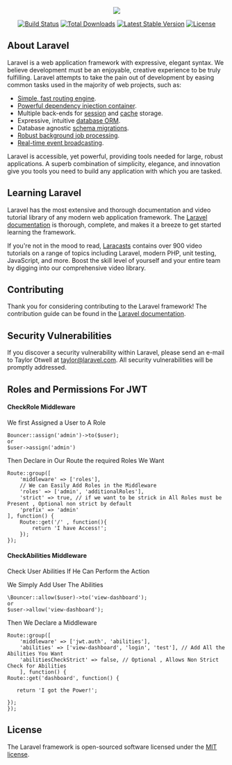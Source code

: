 <p align="center"><img src="https://laravel.com/assets/img/components/logo-laravel.svg"></p>

<p align="center">
<a href="https://travis-ci.org/laravel/framework"><img src="https://travis-ci.org/laravel/framework.svg" alt="Build Status"></a>
<a href="https://packagist.org/packages/laravel/framework"><img src="https://poser.pugx.org/laravel/framework/d/total.svg" alt="Total Downloads"></a>
<a href="https://packagist.org/packages/laravel/framework"><img src="https://poser.pugx.org/laravel/framework/v/stable.svg" alt="Latest Stable Version"></a>
<a href="https://packagist.org/packages/laravel/framework"><img src="https://poser.pugx.org/laravel/framework/license.svg" alt="License"></a>
</p>

## About Laravel

Laravel is a web application framework with expressive, elegant syntax. We believe development must be an enjoyable, creative experience to be truly fulfilling. Laravel attempts to take the pain out of development by easing common tasks used in the majority of web projects, such as:

- [Simple, fast routing engine](https://laravel.com/docs/routing).
- [Powerful dependency injection container](https://laravel.com/docs/container).
- Multiple back-ends for [session](https://laravel.com/docs/session) and [cache](https://laravel.com/docs/cache) storage.
- Expressive, intuitive [database ORM](https://laravel.com/docs/eloquent).
- Database agnostic [schema migrations](https://laravel.com/docs/migrations).
- [Robust background job processing](https://laravel.com/docs/queues).
- [Real-time event broadcasting](https://laravel.com/docs/broadcasting).

Laravel is accessible, yet powerful, providing tools needed for large, robust applications. A superb combination of simplicity, elegance, and innovation give you tools you need to build any application with which you are tasked.

## Learning Laravel

Laravel has the most extensive and thorough documentation and video tutorial library of any modern web application framework. The [Laravel documentation](https://laravel.com/docs) is thorough, complete, and makes it a breeze to get started learning the framework.

If you're not in the mood to read, [Laracasts](https://laracasts.com) contains over 900 video tutorials on a range of topics including Laravel, modern PHP, unit testing, JavaScript, and more. Boost the skill level of yourself and your entire team by digging into our comprehensive video library.

## Contributing

Thank you for considering contributing to the Laravel framework! The contribution guide can be found in the [Laravel documentation](http://laravel.com/docs/contributions).

## Security Vulnerabilities

If you discover a security vulnerability within Laravel, please send an e-mail to Taylor Otwell at taylor@laravel.com. All security vulnerabilities will be promptly addressed.

## Roles and Permissions For JWT


#### CheckRole Middleware
We first Assigned a User to A Role
```
Bouncer::assign('admin')->to($user);
or 
$user->assign('admin')
```

Then Declare in Our Route the required Roles We Want
```
Route::group([
    'middleware' => ['roles'],
    // We can Easily Add Roles in the Middleware
    'roles' => ['admin', 'additionalRoles'],
    'strict' => true, // if we want to be strick in All Roles must be Present , Optional non strict by default
    'prefix' => 'admin'
], function() {
    Route::get('/' , function(){
        return 'I have Access!';
    });
});
```


#### CheckAbilities Middleware
Check User Abilities If He Can Perform the Action

We Simply Add User The Abilities
```
\Bouncer::allow($user)->to('view-dashboard');
or
$user->allow('view-dashboard');
```
Then We Declare a Middleware
```
Route::group([
    'middleware' => ['jwt.auth', 'abilities'],
    'abilities' => ['view-dashboard', 'login', 'test'], // Add All the Abilities You Want
    'abilitiesCheckStrict' => false, // Optional , Allows Non Strict Check for Abilities
    ], function() {
Route::get('dashboard', function() {
   
   return 'I got the Power!';

});
});
```


## License

The Laravel framework is open-sourced software licensed under the [MIT license](http://opensource.org/licenses/MIT).

